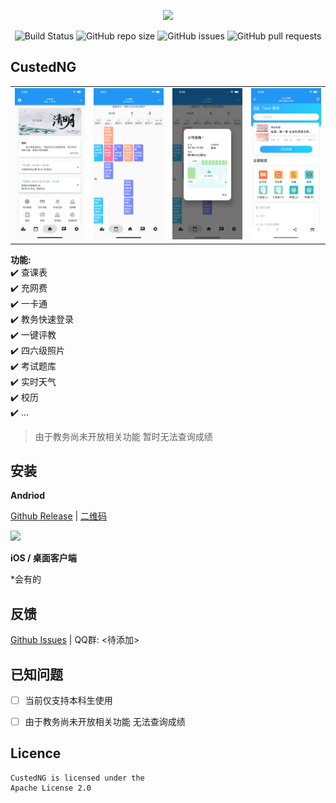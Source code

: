 <p align="center">
  <img width="500px" src="https://raw.githubusercontent.com/CustedNG/CustedNG/master/screenshot/CustedNG.png">
</p>

<p align="center">
    <img alt="Build Status" src="https://api.codemagic.io/apps/5e34f30dcb13955d9f85f43f/5e34f30dcb13955d9f85f43e/status_badge.svg">
    <img alt="GitHub repo size" src="https://img.shields.io/github/repo-size/CustedNG/CustedNG">
    <img alt="GitHub issues" src="https://img.shields.io/github/issues-raw/CustedNG/CustedNG">
    <img alt="GitHub pull requests" src="https://img.shields.io/github/issues-pr/CustedNG/CustedNG">
</p>

## CustedNG

<table>
  <tr>
    <td>
		<img width="200px" src="https://raw.githubusercontent.com/CustedNG/CustedNG/master/screenshot/home.png">
    </td>
    <td>
       <img width="200px" src="https://raw.githubusercontent.com/CustedNG/CustedNG/master/screenshot/schedule.png">
    </td>
    <td>
       <img width="200px" src="https://raw.githubusercontent.com/CustedNG/CustedNG/master/screenshot/lesson.png">
    </td>
    <td>
       <img width="200px" src="https://raw.githubusercontent.com/CustedNG/CustedNG/master/screenshot/tiku.png">
    </td>
  </tr>
</table>

**功能:**  
✔️ 查课表  
✔️ 充网费  
✔️ 一卡通  
✔️ 教务快速登录  
✔️ 一键评教  
✔️ 四六级照片  
✔️ 考试题库  
✔️ 实时天气  
✔️ 校历  
✔️ ...  

> 由于教务尚未开放相关功能 暂时无法查询成绩

## 安装

**Andriod**

[Github Release](https://github.com/CustedNG/CustedNG/releases) | [二维码](https://cust.xuty.cc/CustedNG.svg)

<img width="250px" src="https://cust.xuty.cc/CustedNG.svg">


**iOS / 桌面客户端**

*会有的

## 反馈

[Github Issues](https://github.com/CustedNG/CustedNG/issues) | QQ群: <待添加>

## 已知问题

- [ ] 当前仅支持本科生使用
- [ ] 由于教务尚未开放相关功能 无法查询成绩


## Licence

```
CustedNG is licensed under the
Apache License 2.0
```